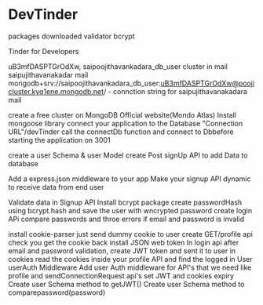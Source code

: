 # DevTinder

packages downloaded
validator
bcrypt

Tinder for Developers

uB3mfDASPTGrOdXw, saipoojithavankadara_db_user cluster in mail saipujithavanakadar mail
mongodb+srv://saipoojithavankadara_db_user:uB3mfDASPTGrOdXw@poojicluster.kyq1ene.mongodb.net/ - connction string for saipujithavanakadara mail

create a free cluster on MongoDB Official website(Mondo Atlas)
Install mongoose library
connect your application to the Database "Connection URL"/devTinder
call the connectDb function and connect to Dbbefore starting the application on 3001

create a user Schema & user Model
create Post signUp API to add Data to database

Add a express.json middleware to your app
Make your signup API dynamic to receive data from end user

Validate data in Signup API
Install bcrypt package
create passwordHash using bcrypt.hash and save the user with wncrypted password
create login APi
compare passwords and throe errors if email and password is invalid

install cookie-parser
just send dummy cookie to user
create GET/profile api check you get the cookie back
install JSON web token
In login api after email and password validation, create JWT token and sent it to user in cookies
read the cookies inside your profile API and find the logged in User
userAuth Middleware
Add user Auth middleware for API's that we need like profile and sendConnectionRequest api's
set JWT and cookies expiry
Create user Schema method to getJWT()
Create user Schema method to comparepassword(password)
